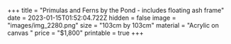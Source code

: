 +++
title = "Primulas and Ferns by the Pond - includes floating ash frame"
date = 2023-01-15T01:52:04.722Z
hidden = false
image = "images/img_2280.png"
size = "103cm by 103cm"
material = "Acrylic on canvas "
price = "$1,800"
printable = true
+++
